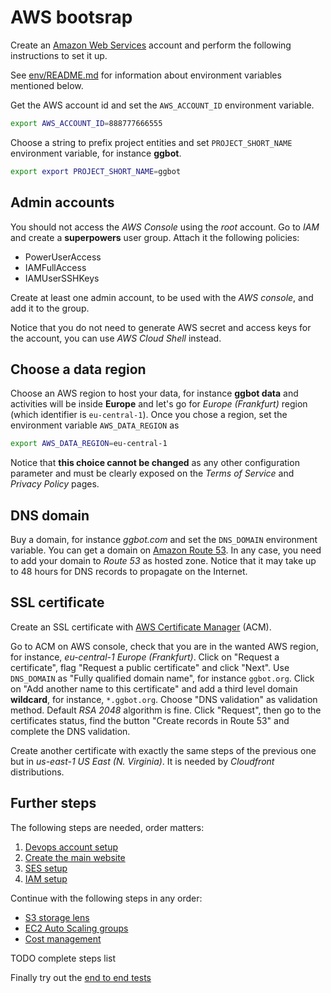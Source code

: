 # AWS bootsrap

Create an [Amazon Web Services](https://aws.amazon.com) account and perform the following instructions to set it up.

See [env/README.md](../../env/README.md) for information about environment variables mentioned below.

Get the AWS account id and set the `AWS_ACCOUNT_ID` environment variable.

```sh
export AWS_ACCOUNT_ID=888777666555
```

Choose a string to prefix project entities and set `PROJECT_SHORT_NAME` environment variable, for instance **ggbot**.

```sh
export export PROJECT_SHORT_NAME=ggbot
```

## Admin accounts

You should not access the _AWS Console_ using the _root_ account.
Go to _IAM_ and create a **superpowers** user group. Attach it the following policies:

- PowerUserAccess
- IAMFullAccess
- IAMUserSSHKeys

Create at least one admin account, to be used with the _AWS console_, and add it to the group.

Notice that you do not need to generate AWS secret and access keys for the account, you can use _AWS Cloud Shell_ instead.

## Choose a data region

Choose an AWS region to host your data, for instance **ggbot data** and activities will be inside **Europe** and let's go for _Europe (Frankfurt)_ region (which identifier is `eu-central-1`). Once you chose a region, set the environment variable `AWS_DATA_REGION` as

```sh
export AWS_DATA_REGION=eu-central-1
```

Notice that **this choice cannot be changed** as any other configuration parameter
and must be clearly exposed on the _Terms of Service_ and _Privacy Policy_ pages.

## DNS domain

Buy a domain, for instance _ggbot.com_ and set the `DNS_DOMAIN` environment variable.
You can get a domain on [Amazon Route 53](https://aws.amazon.com/it/route53/).
In any case, you need to add your domain to _Route 53_ as hosted zone.
Notice that it may take up to 48 hours for DNS records to propagate on the Internet.

## SSL certificate

Create an SSL certificate with [AWS Certificate Manager](https://aws.amazon.com/certificate-manager/) (ACM).

Go to ACM on AWS console, check that you are in the wanted AWS region, for instance, _eu-central-1 Europe (Frankfurt)_.
Click on "Request a certificate", flag "Request a public certificate" and click "Next".
Use `DNS_DOMAIN` as "Fully qualified domain name", for instance `ggbot.org`.
Click on "Add another name to this certificate" and add a third level domain **wildcard**, for instance, `*.ggbot.org`.
Choose "DNS validation" as validation method. Default _RSA 2048_ algorithm is fine.
Click "Request", then go to the certificates status, find the button "Create records in Route 53" and complete the DNS validation.

Create another certificate with exactly the same steps of the previous one but in _us-east-1 US East (N. Virginia)_.
It is needed by _Cloudfront_ distributions.

## Further steps

The following steps are needed, order matters:

1. [Devops account setup](./devops-account-setup.md)
2. [Create the main website](./www-setup.md)
3. [SES setup](./ses-setup.md)
4. [IAM setup](./iam-setup.md)

Continue with the following steps in any order:

- [S3 storage lens](./s3-storage-lens.md)
- [EC2 Auto Scaling groups](./ec2-auto-scaling-groups.md)
- [Cost management](./aws-cost-management.md)

TODO complete steps list

Finally try out the [end to end tests](./end-to-end-tests.md)
